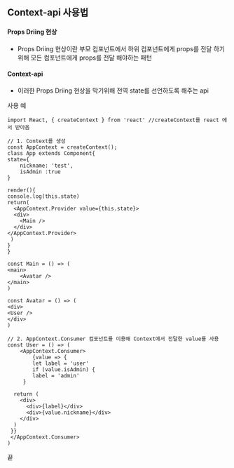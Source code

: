 ## Context-api 사용법

#### Props Driing 현상
* Props Driing 현상이란 부모 컴포넌트에서 하위 컴포넌트에게 props를 전달 하기위해 모든 컴포넌트에게 props를 전달 해야하는 패턴

#### Context-api
* 이러한 Props Driing 현상을 막기위해 전역 state를 선언하도록 해주는 api

사용 예

    import React, { createContext } from 'react' //createContext를 react 에서 받아옴

    // 1. Context를 생성
    const AppContext = createContext();
    class App extends Component{
    state={
        nickname: 'test',
        isAdmin :true
    }

    render(){
    console.log(this.state)
    return(
      <AppContext.Provider value={this.state}>
      <div>
        <Main />
      </div>
    </AppContext.Provider>
     )
    }
    }

    const Main = () => (
    <main>
        <Avatar />
    </main>
    )

    const Avatar = () => (
    <div>
    <User />
    </div>
    )

    // 2. AppContext.Consumer 컴포넌트를 이용해 Context에서 전달한 value를 사용
    const User = () => (
        <AppContext.Consumer>
            {value => {
            let label = 'user'
            if (value.isAdmin) {
            label = 'admin'
         }

      return (
        <div>
          <div>{label}</div>
          <div>{value.nickname}</div>
        </div>
      )
     }}
     </AppContext.Consumer>
    )

끝